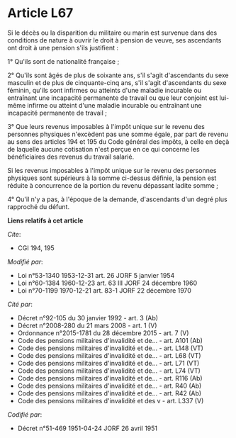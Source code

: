 # Article L67

Si le décès ou la disparition du militaire ou marin est survenue dans des conditions de nature à ouvrir le droit à pension de
veuve, ses ascendants ont droit à une pension s'ils justifient :

1° Qu'ils sont de nationalité française ;

2° Qu'ils sont âgés de plus de soixante ans, s'il s'agit d'ascendants du sexe masculin et de plus de cinquante-cinq ans, s'il
s'agit d'ascendants du sexe féminin, qu'ils sont infirmes ou atteints d'une maladie incurable ou entraînant une incapacité
permanente de travail ou que leur conjoint est lui-même infirme ou atteint d'une maladie incurable ou entraînant une
incapacité permanente de travail ;

3° Que leurs revenus imposables à l'impôt unique sur le revenu des personnes physiques n'excèdent pas une somme égale, par
part de revenu au sens des articles 194 et 195 du Code général des impôts, à celle en deçà de laquelle aucune cotisation
n'est perçue en ce qui concerne les bénéficiaires des revenus du travail salarié.

Si les revenus imposables à l'impôt unique sur le revenu des personnes physiques sont supérieurs à la somme ci-dessus
définie, la pension est réduite à concurrence de la portion du revenu dépassant ladite somme ;

4° Qu'il n'y a pas, à l'époque de la demande, d'ascendants d'un degré plus rapproché du défunt.

**Liens relatifs à cet article**

_Cite_:

  - CGI 194, 195

_Modifié par_:

  - Loi n°53-1340 1953-12-31 art. 26 JORF 5 janvier 1954
  - Loi n°60-1384 1960-12-23 art. 63 III JORF 24 décembre 1960
  - Loi n°70-1199 1970-12-21 art. 83-1 JORF 22 décembre 1970

_Cité par_:

  - Décret n°92-105 du 30 janvier 1992 - art. 3 (Ab)
  - Décret n°2008-280 du 21 mars 2008 - art. 1 (V)
  - Ordonnance n°2015-1781 du 28 décembre 2015 - art. 7 (V)
  - Code des pensions militaires d'invalidité et de... - art. A101 (Ab)
  - Code des pensions militaires d'invalidité et de... - art. L148 (VT)
  - Code des pensions militaires d'invalidité et de... - art. L68 (VT)
  - Code des pensions militaires d'invalidité et de... - art. L71 (VT)
  - Code des pensions militaires d'invalidité et de... - art. L74 (VT)
  - Code des pensions militaires d'invalidité et de... - art. R116 (Ab)
  - Code des pensions militaires d'invalidité et de... - art. R40 (Ab)
  - Code des pensions militaires d'invalidité et de... - art. R42 (Ab)
  - Code des pensions militaires d'invalidité et des v - art. L337 (V)

_Codifié par_:

  - Décret n°51-469 1951-04-24 JORF 26 avril 1951
